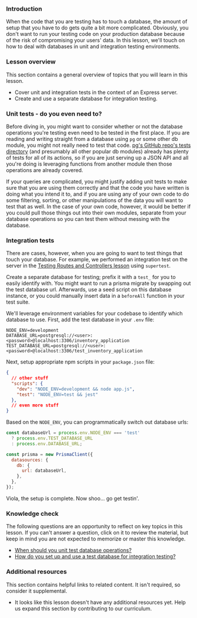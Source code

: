 ### Introduction

When the code that you are testing has to touch a database, the amount of setup that you have to do gets quite a bit more complicated. Obviously, you don't want to run your testing code on your production database because of the risk of compromising your users' data. In this lesson, we'll touch on how to deal with databases in unit and integration testing environments.

### Lesson overview

This section contains a general overview of topics that you will learn in this lesson.

- Cover unit and integration tests in the context of an Express server.
- Create and use a separate database for integration testing.

### Unit tests - do you even need to?

Before diving in, you might want to consider whether or not the database operations you're testing even need to be tested in the first place. If you are reading and writing straight from a database using `pg` or some other db module, you might not really need to test that code. [pg's GitHub repo's tests directory](https://github.com/brianc/node-postgres/tree/master/packages/pg/test) (and presumably all other popular db modules) already has plenty of tests for all of its actions, so if you are just serving up a JSON API and all you're doing is leveraging functions from another module then those operations are already covered.

If your queries are complicated, you might justify adding unit tests to make sure that you are using them correctly and that the code you have written is doing what you intend it to, and if you are using any of your own code to do some filtering, sorting, or other manipulations of the data you will want to test that as well.  In the case of your own code, however, it would be better if you could pull those things out into their own modules, separate from your database operations so you can test them without messing with the database.

### Integration tests

There are cases, however, when you are going to want to test things that touch your database. For example, we performed an integration test on the server in the [Testing Routes and Controllers lesson](https://www.theodinproject.com/lessons/nodejs-testing-routes-and-controllers) using `supertest`.

Create a separate database for testing; prefix it with a `test_` for you to easily identify with. You might want to run a prisma migrate by swapping out the test database url. Afterwards, use a seed script on this database instance, or you could manually insert data in a `beforeAll` function in your test suite.

We'll leverage environment variables for your codebase to identify which database to use. First, add the test database in your `.env` file:

```properties
NODE_ENV=development
DATABASE_URL=postgresql://<user>:<password>@localhost:3306/inventory_application
TEST_DATABASE_URL=postgresql://<user>:<password>@localhost:3306/test_inventory_application
```

Next, setup appropriate npm scripts in your `package.json` file:

```json
{
  // other stuff
  "scripts": {
    "dev": "NODE_ENV=development && node app.js",
    "test": "NODE_ENV=test && jest"
  },
  // even more stuff
}
```

Based on the `NODE_ENV`, you can programmatically switch out database urls:

```javascript
const databaseUrl = process.env.NODE_ENV === 'test'
  ? process.env.TEST_DATABASE_URL
  : process.env.DATABASE_URL;

const prisma = new PrismaClient({
  datasources: {
    db: {
      url: databaseUrl,
    },
  },
});

```

Viola, the setup is complete. Now shoo... go get testin'.

### Knowledge check

The following questions are an opportunity to reflect on key topics in this lesson. If you can't answer a question, click on it to review the material, but keep in mind you are not expected to memorize or master this knowledge.

- [When should you unit test database operations?](#unit-tests-do-you-even-need-to)
- [How do you set up and use a test database for integration testing?](#integration-tests)

### Additional resources

This section contains helpful links to related content. It isn't required, so consider it supplemental.

- It looks like this lesson doesn't have any additional resources yet. Help us expand this section by contributing to our curriculum.
